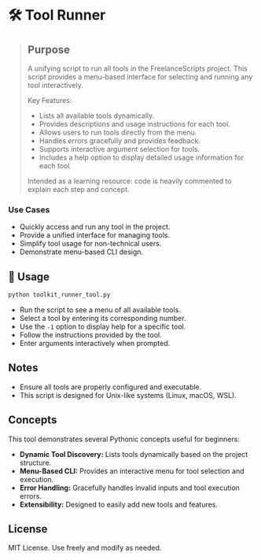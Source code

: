 # 🛠️ Tool Runner

> ## Purpose
> A unifying script to run all tools in the FreelanceScripts project. This script provides a menu-based interface for selecting and running any tool interactively.
>
> Key Features:
> - Lists all available tools dynamically.
> - Provides descriptions and usage instructions for each tool.
> - Allows users to run tools directly from the menu.
> - Handles errors gracefully and provides feedback.
> - Supports interactive argument selection for tools.
> - Includes a help option to display detailed usage information for each tool.
>
> Intended as a learning resource: code is heavily commented to explain each step and concept.
### Use Cases
- Quickly access and run any tool in the project.
- Provide a unified interface for managing tools.
- Simplify tool usage for non-technical users.
- Demonstrate menu-based CLI design.

## 🚀 Usage

```bash
python toolkit_runner_tool.py
```

- Run the script to see a menu of all available tools.
- Select a tool by entering its corresponding number.
- Use the `-1` option to display help for a specific tool.
- Follow the instructions provided by the tool.
- Enter arguments interactively when prompted.

## Notes

- Ensure all tools are properly configured and executable.
- This script is designed for Unix-like systems (Linux, macOS, WSL).

## Concepts

This tool demonstrates several Pythonic concepts useful for beginners:

- **Dynamic Tool Discovery:** Lists tools dynamically based on the project structure.
- **Menu-Based CLI:** Provides an interactive menu for tool selection and execution.
- **Error Handling:** Gracefully handles invalid inputs and tool execution errors.
- **Extensibility:** Designed to easily add new tools and features.

## License

MIT License. Use freely and modify as needed.
